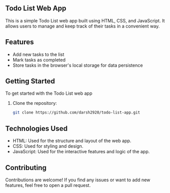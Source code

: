 ## Todo List Web App

This is a simple Todo List web app built using HTML, CSS, and JavaScript. It allows users to manage and keep track of their tasks in a convenient way.

## Features

- Add new tasks to the list
- Mark tasks as completed
- Store tasks in the browser's local storage for data persistence

## Getting Started

To get started with the Todo List web app

1. Clone the repository:

   ```bash
   git clone https://github.com/darsh2920/todo-list-app.git

## Technologies Used

- HTML: Used for the structure and layout of the web app.
- CSS: Used for styling and design.
- JavaScript: Used for the interactive features and logic of the app.

## Contributing

Contributions are welcome! If you find any issues or want to add new features, feel free to open a pull request.
